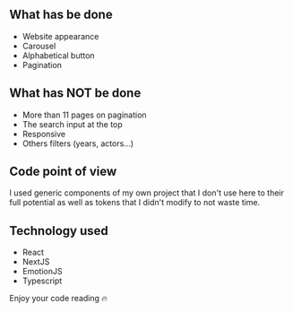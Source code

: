 ## What has be done

- Website appearance
- Carousel
- Alphabetical button
- Pagination

## What has NOT be done

- More than 11 pages on pagination
- The search input at the top
- Responsive
- Others filters (years, actors...)

## Code point of view

I used generic components of my own project that I don't use here to their full potential as well as tokens that I didn't modify to not waste time.

## Technology used

- React
- NextJS
- EmotionJS
- Typescript


Enjoy your code reading 🔥